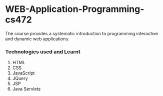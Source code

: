 # WEB-Application-Programming-cs472
The course provides a systematic introduction to programming interactive and dynamic web applications. 
### Technologies used and Learnt
1. HTML
1. CSS
1. JavaScript
1. JQuery
1. JSP
1. Java Servlets
